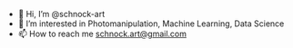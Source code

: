 - 👋 Hi, I’m @schnock-art
- 👀 I’m interested in Photomanipulation, Machine Learning, Data Science
- 📫 How to reach me schnock.art@gmail.com

<!---
schnock-art/schnock-art is a ✨ special ✨ repository because its `README.md` (this file) appears on your GitHub profile.
You can click the Preview link to take a look at your changes.
--->
